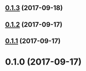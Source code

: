 <a name="0.1.3"></a>
## [0.1.3](https://github.com/murek85/ngx-mgauge/compare/v0.1.2...v0.1.3) (2017-09-18)



<a name="0.1.2"></a>
## [0.1.2](https://github.com/murek85/ngx-mgauge/compare/v0.1.1...v0.1.2) (2017-09-17)



<a name="0.1.1"></a>
## [0.1.1](https://github.com/murek85/ngx-mgauge/compare/v0.1.0...v0.1.1) (2017-09-17)



<a name="0.1.0"></a>
# 0.1.0 (2017-09-17)



